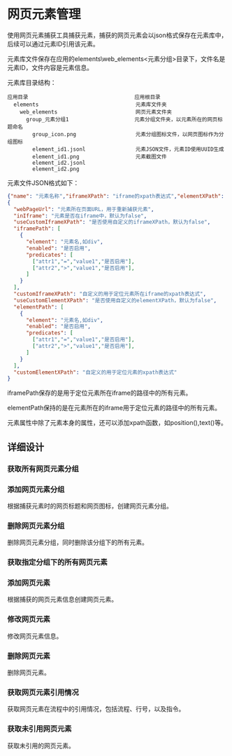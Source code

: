 # 网页元素管理

使用网页元素捕获工具捕获元素，捕获的网页元素会以json格式保存在元素库中， 后续可以通过元素ID引用该元素。

元素库文件保存在应用的elements\web_elements\<元素分组>目录下，文件名是元素ID，文件内容是元素信息。

元素库目录结构：

```text
应用目录                                  应用根目录
  elements                               元素库文件夹
    web_elements                         网页元素文件夹
      group_元素分组1                     元素分组文件夹，以元素所在的网页标题命名
        group_icon.png                   元素分组图标文件，以网页图标作为分组图标
        element_id1.jsonl                元素JSON文件，元素ID使用UUID生成
        element_id1.png                  元素截图文件
        element_id2.jsonl
        element_id2.png
```

元素文件JSON格式如下：
```json lines
{"name": "元素名称","iframeXPath": "iframe的xpath表达式","elementXPath": "元素的xpath表达式","createdAt": "创建时间","updatedAt": "修改时间"}
{
  "webPageUrl": "元素所在页面URL，用于重新捕获元素",
  "inIframe": "元素是否在iframe中，默认为false",
  "useCustomIframeXPath": "是否使用自定义的iframeXPath，默认为false",
  "iframePath": [
    {
      "element": "元素名,如div",
      "enabled": "是否启用",
      "predicates": [
        ["attr1","=","value1","是否启用"],
        ["attr2",">","value1","是否启用"],
      ]
    }
  ],
  "customIframeXPath": "自定义的用于定位元素所在iframe的xpath表达式",
  "useCustomElementXPath": "是否使用自定义的elementXPath，默认为false",
  "elementPath": [
    {
      "element": "元素名,如div",
      "enabled": "是否启用",
      "predicates": [
        ["attr1","=","value1","是否启用"],
        ["attr2",">","value1","是否启用"],
      ]
    }
  ],
  "customElementXPath": "自定义的用于定位元素的xpath表达式"
}
```
iframePath保存的是用于定位元素所在iframe的路径中的所有元素。

elementPath保持的是在元素所在的iframe用于定位元素的路径中的所有元素。

元素属性中除了元素本身的属性，还可以添加xpath函数，如position(),text()等。

## 详细设计

### 获取所有网页元素分组

### 添加网页元素分组

根据捕获元素时的网页标题和网页图标，创建网页元素分组。

### 删除网页元素分组

删除网页元素分组，同时删除该分组下的所有元素。

### 获取指定分组下的所有网页元素

### 添加网页元素

根据捕获的网页元素信息创建网页元素。

### 修改网页元素

修改网页元素信息。

### 删除网页元素

删除网页元素。

### 获取网页元素引用情况

获取网页元素在流程中的引用情况，包括流程、行号，以及指令。

### 获取未引用网页元素

获取未引用的网页元素。






